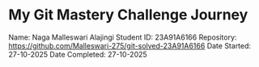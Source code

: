 # My Git Mastery Challenge Journey
Name: Naga Malleswari Alajingi
Student ID: 23A91A6166
Repository: https://github.com/Malleswari-275/git-solved-23A91A6166
Date Started: 27-10-2025
Date Completed: 27-10-2025